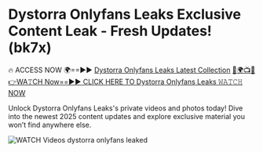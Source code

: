 # Dystorra Onlyfans Leaks Exclusive Content Leak - Fresh Updates! (bk7x)

🔥 ACCESS NOW 🌍==►► <a href="https://tinyurl.com/3fjeunct" rel="nofollow">Dystorra Onlyfans Leaks Latest Collection</a></h3>
[🔴🌍📺📱👉WA𝚃CH Now==►► CLICK HERE TO Dystorra Onlyfans Leaks 𝚆𝙰𝚃𝙲𝙷 NOW](https://tinyurl.com/3fjeunct)

Unlock Dystorra Onlyfans Leaks's private videos and photos today! Dive into the newest 2025 content updates and explore exclusive material you won’t find anywhere else.


<a href="https://tinyurl.com/3fjeunct" rel="nofollow" data-target="animated-image.originalLink"><img src="https://camo.githubusercontent.com/8a4f000d20f83aca3bf7ec5f350d767afa0574a8a352519fd8cfa583a6f93a33/68747470733a2f2f692e696d6775722e636f6d2f644a486b345a712e676966" alt="WATCH Videos" data-canonical-src="https://i.imgur.com/dJHk4Zq.gif" style="max-width: 100%; display: inline-block;" data-target="animated-image.originalImage"></a>
dystorra onlyfans leaked